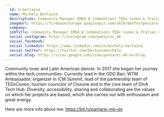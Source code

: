 ```yaml
---
  id: m-bertaina
  name: Michela Bertaina
  description: Community Manager EMEA @ Codemotion| TEDx Cuneo & Italian Community Manager Summit Organizer | WTM Ambassador | GDG Bari Lead | Tourism Councilor @ Cissone
  imageUrl: https://firebasestorage.googleapis.com/v0/b/devfestpescara-2023.appspot.com/o/speakers%2Fm-bertaina.png?alt=media&token=fb3e662a-a123-43df-a004-de33d60db757
  company: 
  jobTitle: Community Manager EMEA @ Codemotion| TEDx Cuneo & Italian Community Manager Summit Organizer | WTM Ambassador | GDG Bari Lead | Tourism Councilor @ Cissone
  social.instagram: https://instagram.com/pantarei_mb
  social.facebook: 
  social.linkedin: https://www.linkedin.com/in/michela-bertaina
  social.twitter: https://twitter.com/bertainamichela
  social.blog: https://sites.google.com/view/pantarei-mb-en/blog
---
```

Community lover and Latin American dancer. In 2017 she began her journey within the tech communities. Currently lead in the GDG Bari, WTM Ambassador, organizer in ICM Summit, lead of the partnership team of TEDxCuneo, tourism councilor of Cissone and in the core team of DInA Tech Hub. Diversity, accessibility, sharing and collaborating are the values ​​on which her projects are based, which she carries out with enthusiasm and great energy.

Here are more info about me: https://bit.ly/pantarei-mb-en
  